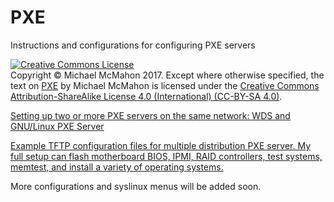 # PXE
Instructions and configurations for configuring PXE servers

<a rel="license" href="http://creativecommons.org/licenses/by-sa/4.0/"><img alt="Creative Commons License" style="border-width:0" src="https://i.creativecommons.org/l/by-sa/4.0/88x31.png" /></a><br>Copyright © Michael McMahon 2017.  Except where otherwise specified, the text on <a href="https://github.com/TechnologyClassroom/PXE/">PXE</a> by Michael McMahon is licensed under the <a href="https://creativecommons.org/licenses/by-sa/4.0/">Creative Commons Attribution-ShareAlike License 4.0 (International) (CC-BY-SA 4.0)</a>.

<a href="https://github.com/TechnologyClassroom/PXE/blob/master/PXEchain.md">Setting up two or more PXE servers on the same network: WDS and GNU/Linux PXE Server</a>

<a href="https://github.com/TechnologyClassroom/PXE/tree/master/tftpboot">Example TFTP configuration files for multiple distribution PXE server.  My full setup can flash motherboard BIOS, IPMI, RAID controllers, test systems, memtest, and install a variety of operating systems.</a>

More configurations and syslinux menus will be added soon.
